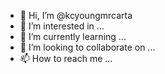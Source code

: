 - 👋 Hi, I’m @kcyoungmrcarta
- 👀 I’m interested in ...
- 🌱 I’m currently learning ...
- 💞️ I’m looking to collaborate on ...
- 📫 How to reach me ...

<!---
kcyoungmrcarta/kcyoungmrcarta is a ✨ special ✨ repository because its `README.md` (this file) appears on your GitHub profile.
You can click the Preview link to take a look at your changes.
--->
